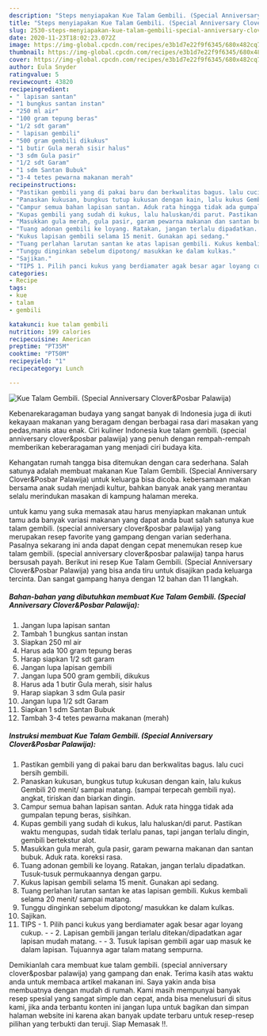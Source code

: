 ```yaml
---
description: "Steps menyiapakan Kue Talam Gembili. (Special Anniversary Clover&amp;amp;Posbar Palawija) Luar biasa"
title: "Steps menyiapakan Kue Talam Gembili. (Special Anniversary Clover&amp;amp;Posbar Palawija) Luar biasa"
slug: 2530-steps-menyiapakan-kue-talam-gembili-special-anniversary-clover-and-amp-posbar-palawija-luar-biasa
date: 2020-11-23T18:02:23.072Z
image: https://img-global.cpcdn.com/recipes/e3b1d7e22f9f6345/680x482cq70/kue-talam-gembili-special-anniversary-cloverposbar-palawija-foto-resep-utama.jpg
thumbnail: https://img-global.cpcdn.com/recipes/e3b1d7e22f9f6345/680x482cq70/kue-talam-gembili-special-anniversary-cloverposbar-palawija-foto-resep-utama.jpg
cover: https://img-global.cpcdn.com/recipes/e3b1d7e22f9f6345/680x482cq70/kue-talam-gembili-special-anniversary-cloverposbar-palawija-foto-resep-utama.jpg
author: Eula Snyder
ratingvalue: 5
reviewcount: 43820
recipeingredient:
- " lapisan santan"
- "1 bungkus santan instan"
- "250 ml air"
- "100 gram tepung beras"
- "1/2 sdt garam"
- " lapisan gembili"
- "500 gram gembili dikukus"
- "1 butir Gula merah sisir halus"
- "3 sdm Gula pasir"
- "1/2 sdt Garam"
- "1 sdm Santan Bubuk"
- "3-4 tetes pewarna makanan merah"
recipeinstructions:
- "Pastikan gembili yang di pakai baru dan berkwalitas bagus. lalu cuci bersih gembili."
- "Panaskan kukusan, bungkus tutup kukusan dengan kain, lalu kukus Gembili 20 menit/ sampai matang. (sampai terpecah gembili nya). angkat, tiriskan dan biarkan dingin."
- "Campur semua bahan lapisan santan. Aduk rata hingga tidak ada gumpalan tepung beras, sisihkan."
- "Kupas gembili yang sudah di kukus, lalu haluskan/di parut. Pastikan waktu mengupas, sudah tidak terlalu panas, tapi jangan terlalu dingin, gembili bertekstur alot."
- "Masukkan gula merah, gula pasir, garam pewarna makanan dan santan bubuk. Aduk rata. koreksi rasa."
- "Tuang adonan gembili ke loyang. Ratakan, jangan terlalu dipadatkan. Tusuk-tusuk permukaannya dengan garpu."
- "Kukus lapisan gembili selama 15 menit. Gunakan api sedang."
- "Tuang perlahan larutan santan ke atas lapisan gembili. Kukus kembali selama 20 menit/ sampai matang."
- "Tunggu dinginkan sebelum dipotong/ masukkan ke dalam kulkas."
- "Sajikan."
- "TIPS 1. Pilih panci kukus yang berdiamater agak besar agar loyang cukup.  2. Lapisan gembili jangan terlalu ditekan/dipadatkan agar lapisan mudah matang.  3. Tusuk lapisan gembili agar uap masuk ke dalam lapisan. Tujuannya agar talam matang sempurna."
categories:
- Recipe
tags:
- kue
- talam
- gembili

katakunci: kue talam gembili 
nutrition: 199 calories
recipecuisine: American
preptime: "PT35M"
cooktime: "PT50M"
recipeyield: "1"
recipecategory: Lunch

---
```



![Kue Talam Gembili. (Special Anniversary Clover&amp;Posbar Palawija)](https://img-global.cpcdn.com/recipes/e3b1d7e22f9f6345/680x482cq70/kue-talam-gembili-special-anniversary-cloverposbar-palawija-foto-resep-utama.jpg)

Kebenarekaragaman budaya yang sangat banyak di Indonesia juga di ikuti kekayaan makanan yang beragam dengan berbagai rasa dari masakan yang pedas,manis atau enak. Ciri kuliner Indonesia kue talam gembili. (special anniversary clover&amp;posbar palawija) yang penuh dengan rempah-rempah memberikan keberaragaman yang menjadi ciri budaya kita.


Kehangatan rumah tangga bisa ditemukan dengan cara sederhana. Salah satunya adalah membuat makanan Kue Talam Gembili. (Special Anniversary Clover&amp;Posbar Palawija) untuk keluarga bisa dicoba. kebersamaan makan bersama anak sudah menjadi kultur, bahkan banyak anak yang merantau selalu merindukan masakan di kampung halaman mereka.



untuk kamu yang suka memasak atau harus menyiapkan makanan untuk tamu ada banyak variasi makanan yang dapat anda buat salah satunya kue talam gembili. (special anniversary clover&amp;posbar palawija) yang merupakan resep favorite yang gampang dengan varian sederhana. Pasalnya sekarang ini anda dapat dengan cepat menemukan resep kue talam gembili. (special anniversary clover&amp;posbar palawija) tanpa harus bersusah payah.
Berikut ini resep Kue Talam Gembili. (Special Anniversary Clover&amp;Posbar Palawija) yang bisa anda tiru untuk disajikan pada keluarga tercinta. Dan sangat gampang hanya dengan 12 bahan dan 11 langkah.


<!--inarticleads1-->

##### Bahan-bahan yang dibutuhkan membuat Kue Talam Gembili. (Special Anniversary Clover&amp;Posbar Palawija):

1. Jangan lupa  lapisan santan
1. Tambah 1 bungkus santan instan
1. Siapkan 250 ml air
1. Harus ada 100 gram tepung beras
1. Harap siapkan 1/2 sdt garam
1. Jangan lupa  lapisan gembili
1. Jangan lupa 500 gram gembili, dikukus
1. Harus ada 1 butir Gula merah, sisir halus
1. Harap siapkan 3 sdm Gula pasir
1. Jangan lupa 1/2 sdt Garam
1. Siapkan 1 sdm Santan Bubuk
1. Tambah 3-4 tetes pewarna makanan (merah)




<!--inarticleads2-->

##### Instruksi membuat  Kue Talam Gembili. (Special Anniversary Clover&amp;Posbar Palawija):

1. Pastikan gembili yang di pakai baru dan berkwalitas bagus. lalu cuci bersih gembili.
1. Panaskan kukusan, bungkus tutup kukusan dengan kain, lalu kukus Gembili 20 menit/ sampai matang. (sampai terpecah gembili nya). angkat, tiriskan dan biarkan dingin.
1. Campur semua bahan lapisan santan. Aduk rata hingga tidak ada gumpalan tepung beras, sisihkan.
1. Kupas gembili yang sudah di kukus, lalu haluskan/di parut. Pastikan waktu mengupas, sudah tidak terlalu panas, tapi jangan terlalu dingin, gembili bertekstur alot.
1. Masukkan gula merah, gula pasir, garam pewarna makanan dan santan bubuk. Aduk rata. koreksi rasa.
1. Tuang adonan gembili ke loyang. Ratakan, jangan terlalu dipadatkan. Tusuk-tusuk permukaannya dengan garpu.
1. Kukus lapisan gembili selama 15 menit. Gunakan api sedang.
1. Tuang perlahan larutan santan ke atas lapisan gembili. Kukus kembali selama 20 menit/ sampai matang.
1. Tunggu dinginkan sebelum dipotong/ masukkan ke dalam kulkas.
1. Sajikan.
1. TIPS - 1. Pilih panci kukus yang berdiamater agak besar agar loyang cukup. -  - 2. Lapisan gembili jangan terlalu ditekan/dipadatkan agar lapisan mudah matang. -  - 3. Tusuk lapisan gembili agar uap masuk ke dalam lapisan. Tujuannya agar talam matang sempurna.




Demikianlah cara membuat kue talam gembili. (special anniversary clover&amp;posbar palawija) yang gampang dan enak. Terima kasih atas waktu anda untuk membaca artikel makanan ini. Saya yakin anda bisa membuatnya dengan mudah di rumah. Kami masih mempunyai banyak resep spesial yang sangat simple dan cepat, anda bisa menelusuri di situs kami, jika anda terbantu konten ini jangan lupa untuk bagikan dan simpan halaman website ini karena akan banyak update terbaru untuk resep-resep pilihan yang terbukti dan teruji. Siap Memasak !!. 
